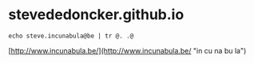 stevededoncker.github.io
========================

```
echo steve.incunabula@be | tr @. .@
```


[http://www.incunabula.be/](http://www.incunabula.be/ "in cu na bu la")


